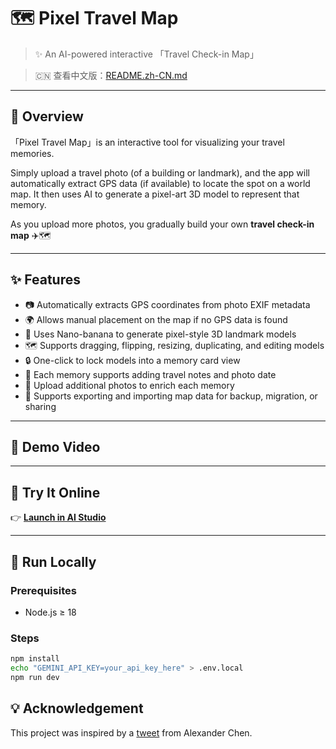 <div align="center">

</div>

# 🗺️ Pixel Travel Map

> ✨ An AI-powered interactive 「Travel Check-in Map」

> 🇨🇳 查看中文版：[README.zh-CN.md](./README.zh-CN.md)

---

## 📍 Overview

「Pixel Travel Map」is an interactive tool for visualizing your travel memories.

Simply upload a travel photo (of a building or landmark), and the app will automatically extract GPS data (if available) to locate the spot on a world map. It then uses AI to generate a pixel-art 3D model to represent that memory.

As you upload more photos, you gradually build your own **travel check-in map** ✈️🗺️

---

## ✨ Features

- 📷 Automatically extracts GPS coordinates from photo EXIF metadata
- 🌍 Allows manual placement on the map if no GPS data is found
- 🧱 Uses Nano-banana to generate pixel-style 3D landmark models
- 🗺️ Supports dragging, flipping, resizing, duplicating, and editing models
- 🔒 One-click to lock models into a memory card view
- 📝 Each memory supports adding travel notes and photo date
- 📸 Upload additional photos to enrich each memory
- 💾 Supports exporting and importing map data for backup, migration, or sharing

---

## 🎥 Demo Video



---

## 🧪 Try It Online

👉 **[Launch in AI Studio](https://ai.studio/apps/drive/113edx7Jx0lFvbYKOFW8cxh5azo4p4SBA)**

---

## 🚀 Run Locally

### Prerequisites

- Node.js ≥ 18

### Steps

```bash
npm install
echo "GEMINI_API_KEY=your_api_key_here" > .env.local
npm run dev
```

## 💡 Acknowledgement

This project was inspired by a [tweet](x.com/alexanderchen/status/1961169243199672648) from Alexander Chen.